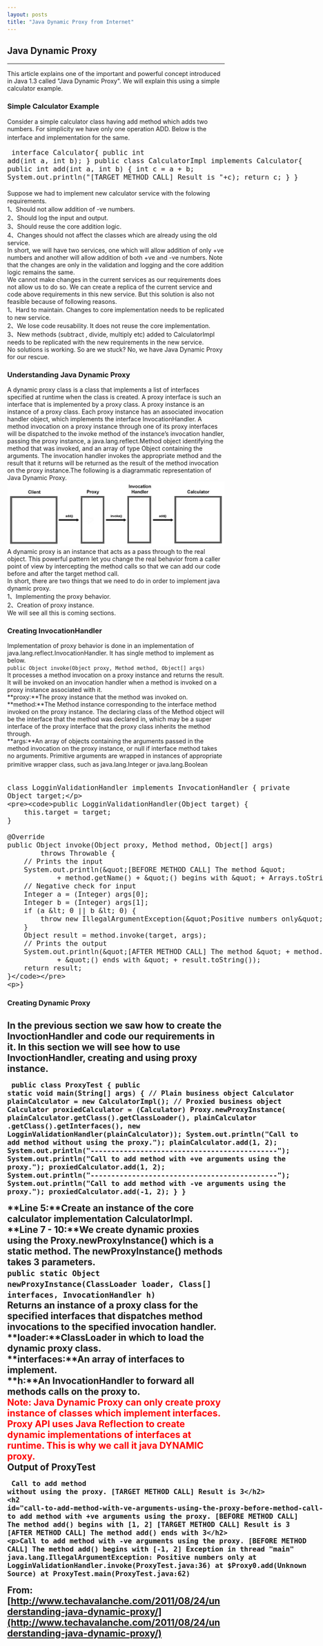 ```yaml
---
layout: posts
title: "Java Dynamic Proxy from Internet"
---
```


## Java Dynamic Proxy
----------------------------------
This article explains one of the important and powerful concept introduced in Java 1.3 called "Java Dynamic Proxy". We will explain this using a simple calculator example.
### Simple Calculator Example
Consider a simple calculator class having add method which adds two numbers. For simplicity we have only one operation ADD. Below is the interface and implementation for the same.
<font size=4px>
<xmp class="prettyprint linenums">
interface Calculator{
	public int add(int a, int b);
}
public class CalculatorImpl implements Calculator{
	public int add(int a, int b) {
		int c = a + b;
		System.out.println("[TARGET METHOD CALL] Result is "+c);
		return c;
	}
}
</xmp>
</font>
Suppose we had to implement new calculator service with the folowing requirements.     
1、Should not allow addition of -ve numbers.     
2、Should log the input and output.      
3、Should reuse the core addition logic.      
4、Changes should not affect the classes which are already using the old service.      
In short, we will have two services, one which will allow addition of only +ve numbers and another will allow addition of both +ve and -ve numbers. Note that the changes are only in the validation and logging and the core addition logic remains the same.     
We cannot make changes in the current services as our requirements does not allow us to do so. We can create a replica of the current service and code above requirements in this new service. But this solution is also not feasible because of following reasons.      
1、Hard to maintain. Changes to core implementation needs to be replicated to new service.       
2、We lose code reusability. It does not reuse the core implementation.        
3、New methods (subtract , divide, multiply etc) added to CalculatorImpl needs to be replicated with the new requirements in the new service.      
No solutions is working. So are we stuck? No, we have Java Dynamic Proxy for our rescue.
### Understanding Java Dynamic Proxy
A dynamic proxy class is a class that implements a list of interfaces specified at runtime when the class is created. A proxy interface is such an interface that is implemented by a proxy class. A proxy instance is an instance of a proxy class. Each proxy instance has an associated invocation handler object, which implements the interface InvocationHandler. A method invocation on a proxy instance through one of its proxy interfaces will be dispatched to the invoke method of the instance’s invocation handler, passing the proxy instance, a java.lang.reflect.Method object identifying the method that was invoked, and an array of type Object containing the arguments. The invocation handler invokes the appropriate method and the result that it returns will be returned as the result of the method invocation on the proxy instance.The following is a diagrammatic representation of Java Dynamic Proxy.      
![Diagrammatic representation of Java Dynamic Proxy](/images/Java/Proxy_Diagram.jpg)     
A dynamic proxy is an instance that acts as a pass through to the real object. This powerful pattern let you change the real behavior from a caller point of view by intercepting the method calls so that we can add our code before and after the target method call.      
In short, there are two things that we need to do in order to implement java dynamic proxy.     
1、Implementing the proxy behavior.     
2、Creation of proxy instance.     
We will see all this is coming sections.
### Creating InvocationHandler
Implementation of proxy behavior is done in an implementation of java.lang.reflect.InvocationHandler. It has single method to implement as below.     
`public Object invoke(Object proxy, Method method, Object[] args)`     
It processes a method invocation on a proxy instance and returns the result. It will be invoked on an invocation handler when a method is invoked on a proxy instance associated with it.     
**proxy:**The proxy instance that the method was invoked on.     
**method:**The Method instance corresponding to the interface method invoked on the proxy instance. The declaring class of the Method object will be the interface that the method was declared in, which may be a super interface of the proxy interface that the proxy class inherits the method through.     
**args:**An array of objects containing the arguments passed in the method invocation on the proxy instance, or null if interface method takes no arguments. Primitive arguments are wrapped in instances of appropriate primitive wrapper class, such as java.lang.Integer or java.lang.Boolean
<font size=4px>
<xmp class="prettyprint linenums">
class LogginValidationHandler implements InvocationHandler {
	private Object target;

	public LogginValidationHandler(Object target) {
		this.target = target;
	}

	@Override
	public Object invoke(Object proxy, Method method, Object[] args)
			throws Throwable {
		// Prints the input
		System.out.println("[BEFORE METHOD CALL] The method "
				+ method.getName() + "() begins with " + Arrays.toString(args));
		// Negative check for input
		Integer a = (Integer) args[0];
		Integer b = (Integer) args[1];
		if (a < 0 || b < 0) {
			throw new IllegalArgumentException("Positive numbers only");
		}
		Object result = method.invoke(target, args);
		// Prints the output
		System.out.println("[AFTER METHOD CALL] The method " + method.getName()
				+ "() ends with " + result.toString());
		return result;
	}
}
</xmp>
</font>
### Creating Dynamic Proxy
In the previous section we saw how to create the InvoctionHandler and code our requirements in it. In this section we will see how to use InvoctionHandler, creating and using proxy instance.
<font size=4px>
<xmp class="prettyprint linenums">
public class ProxyTest {
	public static void main(String[] args) {
		// Plain business object
		Calculator plainCalculator = new CalculatorImpl();
		// Proxied business object
		Calculator proxiedCalculator = (Calculator) Proxy.newProxyInstance(
				plainCalculator.getClass().getClassLoader(), plainCalculator
						.getClass().getInterfaces(),
				new LogginValidationHandler(plainCalculator));
		System.out.println("Call to add method without using the proxy.");
		plainCalculator.add(1, 2);
		System.out.println("---------------------------------------------");
		System.out.println("Call to add method with +ve arguments using the proxy.");
		proxiedCalculator.add(1, 2);
		System.out.println("---------------------------------------------");
		System.out.println("Call to add method with -ve arguments using the proxy.");
		proxiedCalculator.add(-1, 2);
	}
}
</xmp>
</font>
**Line 5:**Create an instance of the core calculator implementation CalculatorImpl.    
**Line 7 - 10:**We create dynamic proxies using the Proxy.newProxyInstance() which is a static method. The newProxyInstance() methods takes 3 parameters.     
**`public static Object newProxyInstance(ClassLoader loader, Class[] interfaces, InvocationHandler h)`**     
Returns an instance of a proxy class for the specified interfaces that dispatches method invocations to the specified invocation handler.     
**loader:**ClassLoader in which to load the dynamic proxy class.      
**interfaces:**An array of interfaces to implement.      
**h:**An InvocationHandler to forward all methods calls on the proxy to.       
<font color="red">
Note: Java Dynamic Proxy can only create proxy instance of classes which implement interfaces. Proxy API uses Java Reflection to create dynamic implementations of interfaces at runtime. This is why we call it java DYNAMIC proxy.      
</font>
Output of ProxyTest    
<font size=4px>
<xmp class="prettyprint linenums">
Call to add method without using the proxy.
[TARGET METHOD CALL] Result is 3
---------------------------------------------
Call to add method with +ve arguments using the proxy.
[BEFORE METHOD CALL] The method add() begins with [1, 2]
[TARGET METHOD CALL] Result is 3
[AFTER METHOD CALL] The method add() ends with 3
---------------------------------------------
Call to add method with -ve arguments using the proxy.
[BEFORE METHOD CALL] The method add() begins with [-1, 2]
Exception in thread "main" java.lang.IllegalArgumentException: Positive numbers only
	at LogginValidationHandler.invoke(ProxyTest.java:36)
	at $Proxy0.add(Unknown Source)
	at ProxyTest.main(ProxyTest.java:62)
</xmp>
</font>
From:[http://www.techavalanche.com/2011/08/24/understanding-java-dynamic-proxy/](http://www.techavalanche.com/2011/08/24/understanding-java-dynamic-proxy/)